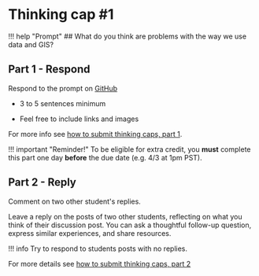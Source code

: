 # Thinking cap #1

!!! help "Prompt"
    ## What do you think are problems with the way we use data and GIS?

## Part 1 - Respond

Respond to the prompt on [GitHub](https://github.com/albertkun/22S-ASIAAM-191A/discussions/1)

- 3 to 5 sentences minimum

- Feel free to include links and images

For more info see [how to submit thinking caps, part 1](../../help/thinking_caps.md).

!!! important "Reminder!"
    To be eligible for extra credit, you **must** complete this part one day **before** the due date (e.g. 4/3 at 1pm PST).

## Part 2 - Reply

Comment on two other student's replies.

Leave a reply on the posts of two other students, reflecting on what you think of their discussion post. You can ask a thoughtful follow-up question, express similar experiences, and share resources.

!!! info
    Try to respond to students posts with no replies.

For more details see [how to submit thinking caps, part 2](../../help/thinking_caps.md#part-2-responding-to-discussions)
